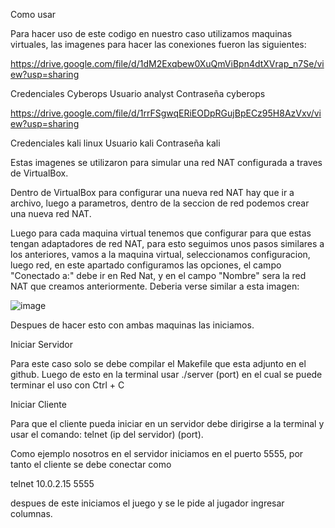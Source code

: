 Como usar

Para hacer uso de este codigo en nuestro caso utilizamos maquinas virtuales, las imagenes para hacer las conexiones fueron las siguientes:

https://drive.google.com/file/d/1dM2Exqbew0XuQmViBpn4dtXVrap_n7Se/view?usp=sharing

Credenciales Cyberops 
Usuario analyst
Contraseña cyberops

https://drive.google.com/file/d/1rrFSgwqERiEODpRGujBpECz95H8AzVxv/view?usp=sharing

Credenciales kali linux
Usuario kali
Contraseña kali

Estas imagenes se utilizaron para simular una red NAT configurada a traves de VirtualBox.

Dentro de VirtualBox para configurar una nueva red NAT hay que ir a archivo, luego a parametros, dentro de la seccion de red podemos crear una nueva red NAT.

Luego para cada maquina virtual tenemos que configurar para que estas tengan adaptadores de red NAT, para esto seguimos unos pasos similares a los anteriores, vamos a la maquina virtual, seleccionamos configuracion, luego red,
en este apartado configuramos las opciones, el campo "Conectado a:" debe ir en Red Nat, y en el campo "Nombre" sera la red NAT que creamos anteriormente. Deberia verse similar a esta imagen:

![image](https://github.com/mikufan82/Tarea1CDR/assets/147022362/d05ae929-180d-4142-947f-4836b7978b94)

Despues de hacer esto con ambas maquinas las iniciamos.

Iniciar Servidor

Para este caso solo se debe compilar el Makefile que esta adjunto en el github. Luego de esto en la terminal usar ./server (port) en el cual se puede terminar el uso con Ctrl + C

Iniciar Cliente

Para que el cliente pueda iniciar en un servidor debe dirigirse a la terminal y usar el comando: telnet (ip del servidor) (port).

Como ejemplo nosotros en el servidor iniciamos en el puerto 5555, por tanto el cliente se debe conectar como 

telnet 10.0.2.15 5555

despues de este iniciamos el juego y se le pide al jugador ingresar columnas.
